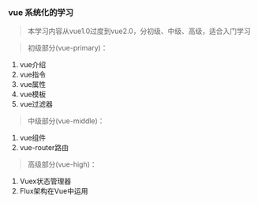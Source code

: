 ### vue 系统化的学习
> 本学习内容从vue1.0过度到vue2.0，分初级、中级、高级，适合入门学习

>   初级部分(vue-primary)：

1. vue介绍
2. vue指令
3. vue属性
4. vue模板
5. vue过滤器

>   中级部分(vue-middle)：
        
1. vue组件
2. vue-router路由        

>   高级部分(vue-high)：

1. Vuex状态管理器
2. Flux架构在Vue中运用
